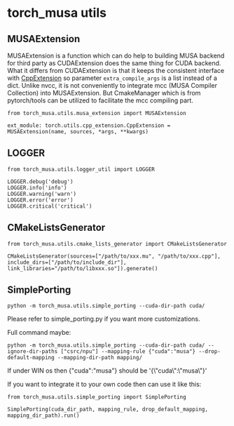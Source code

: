 # torch_musa utils
## MUSAExtension
MUSAExtension is a function which can do help to building MUSA backend for third party as CUDAExtension does the same thing for CUDA backend. What it differs from CUDAExtension is that it keeps the consistent interface with [CppExtension](https://pytorch.org/docs/stable/cpp_extension.html#torch.utils.cpp_extension.CppExtension) so parameter `extra_compile_args` is a list instead of a dict. Unlike nvcc, it is not conveniently to integrate mcc (MUSA Compiler Collection) into MUSAExtension. But CmakeManager which is from pytorch/tools can be utilized to facilitate the mcc compiling part.
```
from torch_musa.utils.musa_extension import MUSAExtension

ext_module: torch.utils.cpp_extension.CppExtension = MUSAExtension(name, sources, *args, **kwargs)
```
## LOGGER
```
from torch_musa.utils.logger_util import LOGGER

LOGGER.debug('debug')
LOGGER.info('info')
LOGGER.warning('warn')
LOGGER.error('error')
LOGGER.critical('critical')
```
## CMakeListsGenerator
```
from torch_musa.utils.cmake_lists_generator import CMakeListsGenerator

CMakeListsGenerator(sources=["/path/to/xxx.mu", "/path/to/xxx.cpp"], include_dirs=["/path/to/include_dir"], link_libraries="/path/to/libxxx.so"]).generate()
```
## SimplePorting

```
python -m torch_musa.utils.simple_porting --cuda-dir-path cuda/
```

Please refer to simple_porting.py if you want more customizations.

Full command maybe:

```
python -m torch_musa.utils.simple_porting --cuda-dir-path cuda/ --ignore-dir-paths ["csrc/npu"] --mapping-rule {"cuda":"musa"} --drop-default-mapping --mapping-dir-path mapping/
```

If under WIN os then {"cuda":"musa"} should be '{\\"cuda\\":\\"musa\\"}'

If you want to integrate it to your own code then can use it like this:

```
from torch_musa.utils.simple_porting import SimplePorting

SimplePorting(cuda_dir_path, mapping_rule, drop_default_mapping, mapping_dir_path).run()
```
